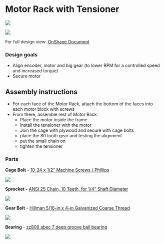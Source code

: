 # Motor Rack with Tensioner

![](https://imgur.com/nwCuBPG.jpg)

![](https://s3.us-west-2.amazonaws.com/secure.notion-static.com/eff187c8-5f17-42fd-a91d-85b3e472d2b7/Screen_Shot_2019-11-14_at_1.53.23_PM.png?X-Amz-Algorithm=AWS4-HMAC-SHA256&X-Amz-Credential=ASIAT73L2G45GU3AB4WC%2F20191115%2Fus-west-2%2Fs3%2Faws4_request&X-Amz-Date=20191115T074842Z&X-Amz-Expires=86400&X-Amz-Security-Token=IQoJb3JpZ2luX2VjEDAaCXVzLXdlc3QtMiJHMEUCIQClYektogpC2ymI1y8Hx1%2BbOmcY0BT1%2BPxuqr%2FIPLg3NgIgIW4Z%2FOK5ugIdxKvFuvWxKFSSrjnHe%2FaijNL0i%2FscXs0q0gIIWBAAGgwyNzQ1NjcxNDkzNzAiDCK%2BCPsA0XctaqUp3iqvAnEXYXAhOeJ6HRikxGi%2FtWRd3Wt0ByveBGGaraMRwePkf8JEDSe%2BClC7Ywq4beio1r%2BkPZIXtZok2k8eIUGVEMZGWijc79AS1Fb%2BRG7irs8eGosE8f4qSS2wmtzZ17J2oI7HRYWzkPKmQwnjq%2BbCTlk%2FZVYSwvxg91vekRnx1F7aMSfCROXcNfX7BUDqa07jlQoVjXQ93bpGhcmr3B9fZgC2YiT99koKx%2FcPQo90u6N0hKLCyNF6yEEMPop02OF9pcyoZOPPRojOa0WwDrqUpvvmxSAvVtfKIqJ%2BPOufPuNSdZm0h2L%2FWzuqCUc6vDW92fKbrPfp9qSaoR8MWs2Fvb1C8tQ2d09Jxrb%2BnFH13XDvDkJUkOEXhThEknSiySrMGVIcJ5udK4q7%2FEQv8S%2BT5jDFo7nuBTrNAmTFf7piYpXdWja5HaqJ0s4oHro3vTTBHl%2BkN751LBgoYKyRJXu%2FmhzYqom2A50EP2L2rtW0D7SXFjZ0brqdUZXerCF61BbEOXWveI1EuTaCVMCZBs9oCuk%2Fp1kaqyGHtEdAb6POBwSNHM1u2qUW9bpF8HlQUCi8%2F0rvDrKdN80eG%2BaP26T7t%2BvotFcUGI%2BnUBd72JIomWP0UqkfVGn8fWnToSEuEucHkYZ%2F9dWTVZZU8okFG8pNZ8QLM1hDjSpdLyJwnjPWRHbK6GeX%2BWVZxaISpaY2tpKFaP1zNzlpO4RNj7tDeV%2FytojnbHQ%2FWMUiFVocz%2Bh0Bmk4ZdLSphLOLoIDDpZ76j8soNATzbK59%2BwPpibXsIpXGUeJcCA4K2%2FTMHTQcGlU5qTbI%2FDnN1GgcF%2FtpmIpQLwFXJrI3xDtovEwlYgX7AfSANC5AlMoqw%3D%3D&X-Amz-Signature=c7b0073ab02f797b17f3a78b53ae87533fb4f49e745ec8de02321e375f3ab54d&X-Amz-SignedHeaders=host&response-content-disposition=filename%20%3D%22Screen_Shot_2019-11-14_at_1.53.23_PM.png%22)

For full design view: [OnShape Document](https://cad.onshape.com/documents/c35a5db4d6efdd4b831e7e66/w/d232ff81f911a9e59ca8bc06/e/0a6c8383d003cd06b363736f)

### Design goals

- Align encoder, motor and big gear (to lower RPM for a controlled speed and increased torque)
- Secure motor

## Assembly instructions

- For each face of the Motor Rack, attach the bottom of the faces into each motor block with screws
- From there, assemble rest of Motor Rack
    - Place the motor inside the frame
    - install the tensioner with the motor
    - Join the cage with plywood and secure with cage bolts
    - place the 80 tooth gear and testing the alignment
    - put the small chain on
    - tighten the tensioner

[](https://www.notion.so/b14fb029b89f4ad78e4b3ff05a2afd27#08a52fa4c85e42bca7572da845cf6f6e)

### Parts

**Cage Bolt** - [10-24 x 1/2" Machine Screws / Phillips](https://www.mcmaster.com/91772a253)

![](https://www.mcmaster.com/mvB/Contents/gfx/ImageCache/917/91772A253p1-b01-digitall@2x_636619301374924024.png)

**Sprocket -** [ANSI 25 Chain, 10 Teeth, for 1/4" Shaft Diameter](https://www.mcmaster.com/6799k2)

![](https://www.mcmaster.com/mvB/Contents/gfx/ImageCache/679/6799K2p1-d03b-digitall@2x_636870476790198650.png)

**Gear Bolt** - [Hillman 5/16-in x 4-in Galvanized Coarse Thread](https://www.lowes.com/pd/Hillman-5-16-in-x-4-in-Coarse-Thread-Carriage-Bolt/1000381581)

![](https://mobileimages.lowes.com/product/converted/008236/008236638325.jpg?size=xl)

**Bearing** - [zz809 abec 7 deep groove ball bearing](https://www.alibaba.com/product-detail/High-precision-zz809-abec-7-deep_60718249836.html?spm=a2700.7724857.main07.17.1bd252feC2zsEu)

![](https://sc01.alicdn.com/kf/HTB191g3fJzJ8KJjSspkq6zF7VXaj/High-precision-zz809-abec-7-deep-groove.jpg)
